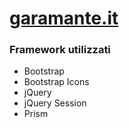 # [garamante.it](https://garamante.it)

### Framework utilizzati
- Bootstrap
- Bootstrap Icons
- jQuery
- jQuery Session
- Prism
